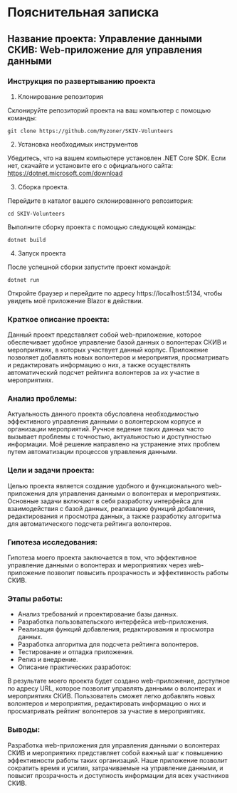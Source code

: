 # Пояснительная записка

## Название проекта: Управление данными СКИВ: Web-приложение для управления данными

### Инструкция по развертыванию проекта

1. Клонирование репозитория

Склонируйте репозиторий проекта на ваш компьютер с помощью команды:
```
git clone https://github.com/Ryzoner/SKIV-Volunteers
```
2. Установка необходимых инструментов

Убедитесь, что на вашем компьютере установлен .NET Core SDK. Если нет, скачайте и установите его с официального сайта: https://dotnet.microsoft.com/download

3. Сборка проекта.

Перейдите в каталог вашего склонированного репозитория:
```
cd SKIV-Volunteers
```
Выполните сборку проекта с помощью следующей команды:
```
dotnet build
```
4. Запуск проекта

После успешной сборки запустите проект командой:
```
dotnet run
```
Откройте браузер и перейдите по адресу https://localhost:5134, чтобы увидеть моё приложение Blazor в действии.

### Краткое описание проекта:
Данный проект представляет собой web-приложение, которое обеспечивает удобное управление базой данных о волонтерах СКИВ и мероприятиях, в которых участвует данный корпус. Приложение позволяет добавлять новых волонтеров и мероприятия, просматривать и редактировать информацию о них, а также осуществлять автоматический подсчет рейтинга волонтеров за их участие в мероприятиях.

### Анализ проблемы:
Актуальность данного проекта обусловлена необходимостью эффективного управления данными о волонтерском корпусе и организации мероприятий. Ручное ведение таких данных часто вызывает проблемы с точностью, актуальностью и доступностью информации. Моё решение направлено на устранение этих проблем путем автоматизации процессов управления данными.

### Цели и задачи проекта:
Целью проекта является создание удобного и функционального web-приложения для управления данными о волонтерах и мероприятиях. Основные задачи включают в себя разработку интерфейса для взаимодействия с базой данных, реализацию функций добавления, редактирования и просмотра данных, а также разработку алгоритма для автоматического подсчета рейтинга волонтеров.

### Гипотеза исследования:
Гипотеза моего проекта заключается в том, что эффективное управление данными о волонтерах и мероприятиях через web-приложение позволит повысить прозрачность и эффективность работы СКИВ.

### Этапы работы:
- Анализ требований и проектирование базы данных.
- Разработка пользовательского интерфейса web-приложения.
- Реализация функций добавления, редактирования и просмотра данных.
- Разработка алгоритма для подсчета рейтинга волонтеров.
- Тестирование и отладка приложения.
- Релиз и внедрение.
- Описание практических разработок:

В результате моего проекта будет создано web-приложение, доступное по адресу URL, которое позволит управлять данными о волонтерах и мероприятиях СКИВ. Пользователь сможет легко добавлять новых волонтеров и мероприятия, редактировать информацию о них и просматривать рейтинг волонтеров за участие в мероприятиях.

### Выводы:
Разработка web-приложения для управления данными о волонтерах СКИВ и мероприятиях представляет собой важный шаг к повышению эффективности работы таких организаций. Наше приложение позволит сократить время и усилия, затрачиваемые на управление данными, и повысит прозрачность и доступность информации для всех участников СКИВ.
